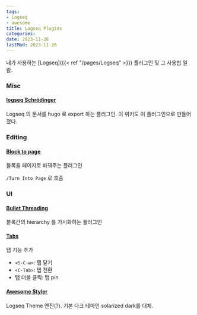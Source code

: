 ```yaml
---
tags:
- Logseq
- awesome
title: Logseq Plugins
categories:
date: 2023-11-26
lastMod: 2023-11-26
---
```

내가 사용하는 [Logseq]({{< ref "/pages/Logseq" >}}) 플러그인 및 그 사용법 일람.

### Misc

#### [logseq Schrödinger](https://github.com/sawhney17/logseq-schrodinger)

Logseq 의 문서를 hugo 로 export 하는 플러그인. 이 위키도 이 플러그인으로 만들어졌다.

### Editing

#### [Block to page](https://github.com/hyrijk/logseq-plugin-block-to-page)

블록을 페이지로 바꿔주는 플러그인

`/Turn Into Page` 로 호출

### UI

#### [Bullet Threading](https://github.com/pengx17/logseq-plugin-bullet-threading)

블록간의 hierarchy 를 가시화하는 플러그인

#### [Tabs](https://github.com/pengx17/logseq-plugin-tabs)

탭 기능 추가

* `<S-C-w>`: 탭 닫기
* `<C-Tab>`: 탭 전환
* 탭 더블 클릭: 탭 pin

#### [Awesome Styler](https://github.com/yoyurec/logseq-awesome-styler)

Logseq Theme 엔진(?). 기본 다크 테마인 solarized dark를 대체.
